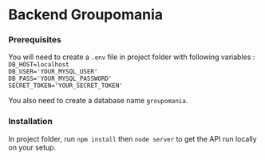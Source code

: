 # Backend Groupomania

### Prerequisites   

You will need to create a `.env` file in project folder with following variables :     
`DB_HOST=localhost`   
`DB_USER='YOUR_MYSQL_USER'`   
`DB_PASS='YOUR_MYSQL_PASSWORD'`   
`SECRET_TOKEN='YOUR_SECRET_TOKEN'`    

You also need to create a database name `groupomania`.

### Installation   

In project folder, run `npm install` then `node server` to get the API run locally on your setup.